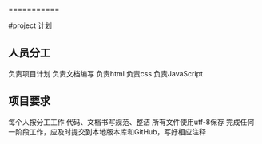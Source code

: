 
===========

#project 计划
## 人员分工
 负责项目计划
负责文档编写
 负责html
 负责css
 负责JavaScript
## 项目要求
每个人按分工工作
代码、文档书写规范、整洁
所有文件使用utf-8保存
完成任何一阶段工作，应及时提交到本地版本库和GitHub，写好相应注释

